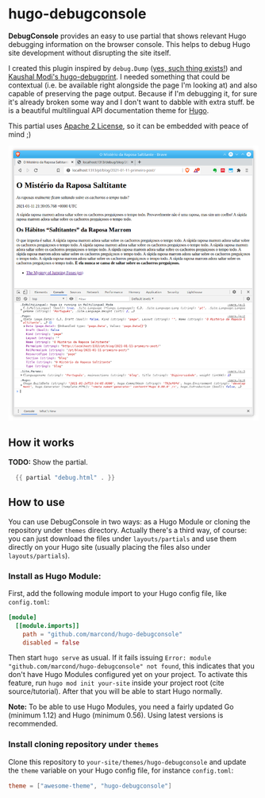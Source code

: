 # hugo-debugconsole

**DebugConsole** provides an easy to use partial that shows relevant Hugo debugging information on the browser console. This helps to debug Hugo site development without disrupting the site itself.

I created this plugin inspired by `debug.Dump` ([yes, such thing exists!](https://github.com/gohugoio/hugoDocs/issues/1220)) and [Kaushal Modi's hugo-debugprint](https://github.com/kaushalmodi/hugo-debugprint). I needed something that could be contextual (i.e. be available right alongside the page I'm looking at) and also capable of preserving the page output. Because if I'm debugging it, for sure it's already broken some way and I don't want to dabble with extra stuff.  be is a beautiful multilingual API documentation theme for [Hugo](http://gohugo.io/). 

This partial uses [Apache 2 License](https://github.com/slatedocs/slate/blob/master/LICENSE), so it can be embedded with peace of mind ;)

![Screenshot DebugConsole](https://raw.githubusercontent.com/marcond/hugo-debugconsole/master/images/screenshot.png)

## How it works

**TODO:** Show the partial.

```go
  {{ partial "debug.html" . }}
```

## How to use

You can use DebugConsole in two ways: as a Hugo Module or cloning the repository under `themes` directory. Actually there's a third way, of course: you can just download the files under `layouts/partials` and use them directly on your Hugo site (usually placing the files also under `layouts/partials`).

### Install as Hugo Module:

First, add the following module import to your Hugo config file, like `config.toml`:

```toml
[module]
  [[module.imports]]
    path = "github.com/marcond/hugo-debugconsole"
    disabled = false
```
Then start `hugo serve` as usual. If it fails issuing `Error: module "github.com/marcond/hugo-debugconsole" not found`, this indicates that you don't have Hugo Modules configured yet on your project. To activate this feature, run `hugo mod init your-site` inside your project root (cite source/tutorial). After that you will be able to start Hugo normally.

**Note:** To be able to use Hugo Modules, you need a fairly updated Go (minimum 1.12) and Hugo (minimum 0.56). Using latest versions is recommended.

### Install cloning repository under `themes`

Clone this repository to `your-site/themes/hugo-debugconsole` and update the `theme` variable on your Hugo config file, for instance `config.toml`:
```toml
theme = ["awesome-theme", "hugo-debugconsole"]
```
